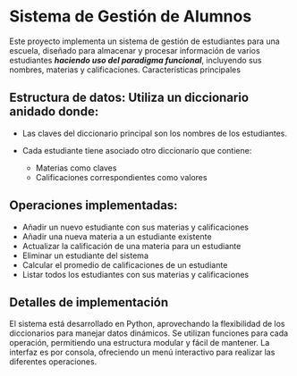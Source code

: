 # Sistema de Gestión de Alumnos
Este proyecto implementa un sistema de gestión de estudiantes para una escuela, diseñado para almacenar y procesar información de varios estudiantes ***haciendo uso del paradigma funcional***, incluyendo sus nombres, materias y calificaciones.
Características principales

## Estructura de datos: Utiliza un diccionario anidado donde:
* Las claves del diccionario principal son los nombres de los estudiantes.
* Cada estudiante tiene asociado otro diccionario que contiene:

  * Materias como claves
  * Calificaciones correspondientes como valores

## Operaciones implementadas:

* Añadir un nuevo estudiante con sus materias y calificaciones
* Añadir una nueva materia a un estudiante existente
* Actualizar la calificación de una materia para un estudiante
* Eliminar un estudiante del sistema
* Calcular el promedio de calificaciones de un estudiante
* Listar todos los estudiantes con sus materias y calificaciones

## Detalles de implementación

El sistema está desarrollado en Python, aprovechando la flexibilidad de los diccionarios para manejar datos dinámicos.
Se utilizan funciones para cada operación, permitiendo una estructura modular y fácil de mantener.
La interfaz es por consola, ofreciendo un menú interactivo para realizar las diferentes operaciones.
